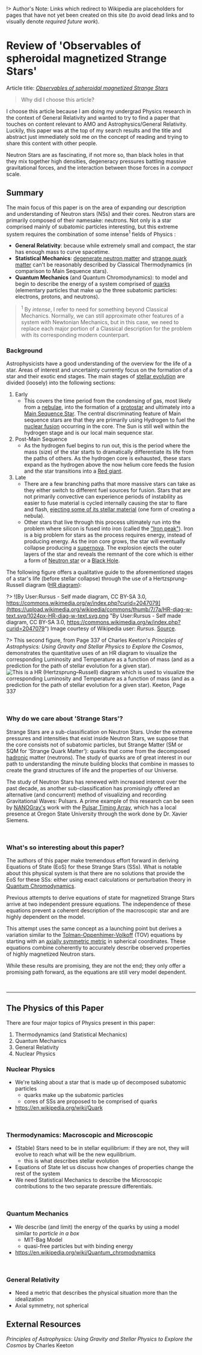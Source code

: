 !> Author's Note: Links which redirect to Wikipedia are placeholders for pages that have not yet been created on this site (to avoid dead links and to visually denote *required future work*).

# Review of 'Observables of spheroidal magnetized Strange Stars'

Article title: [*Observables of spheroidal magnetized Strange Stars*](https://arxiv.org/abs/2010.06514v1)

> Why did I choose this article?

I choose this article because I am doing my undergrad Physics research in the context of General Relativity and wanted to try to find a paper that touches on content relevant to AMO and Astrophysics/General Relativity. Luckily, this paper was at the top of my search results and the title and abstract just immediately sold me on the concept of reading and trying to share this content with other people.

Neutron Stars are as fascinating, if not more so, than black holes in that they mix together high densities, degeneracy pressures battling massive gravitational forces, and the interaction between those forces in a *compact* scale.

## Summary

The main focus of this paper is on the area of expanding our description and understanding of Neutron stars (NSs) and their cores. Neutron stars are primarily composed of their namesake: neutrons. Not only is a star comprised mainly of subatomic particles interesting, but this extreme system requires the combination of some intense$^{1}$ fields of Physics :

- **General Relativity**: because while extremely small and compact, the star has enough mass to curve spacetime.
- **Statistical Mechanics**: [degenerate neutron matter](https://en.wikipedia.org/wiki/Degenerate_matter#Neutron_degeneracy) and [strange quark matter](https://en.wikipedia.org/wiki/QCD_matter) can't be reasonably described by Classical Thermodynamics (in comparison to Main Sequence stars).
- **Quantum Mechanics** (and Quantum Chromodynamics): to model and begin to describe the energy of a system comprised of [quarks](https://en.wikipedia.org/wiki/Quark) (elementary particles that make up the three subatomic particles: electrons, protons, and neutrons).

> $^{1}$ By *intense*, I refer to need for something beyond Classical Mechanics. Normally, we can still approximate other features of a system with Newtonian Mechanics, but in this case, we need to replace each major portion of a Classical description for the problem with its corresponding modern counterpart.  

### Background

Astrophysicists have a good understanding of the overview for the life of a star. Areas of interest and uncertainty currently focus on the formation of a star and their exotic end stages. The main stages of [stellar evolution](https://en.wikipedia.org/wiki/Stellar_evolution) are divided (loosely) into the following sections:

1. Early
    - This covers the time period from the condensing of gas, most likely from a [nebulae](https://en.wikipedia.org/wiki/Molecular_cloud), into the formation of a [protostar](https://en.wikipedia.org/wiki/Protostar) and ultimately into a [Main Sequence Star](https://en.wikipedia.org/wiki/Main_sequence). The central discriminating feature of Main sequence stars are that they are primarily using Hydrogen to fuel the [nuclear fusion](https://en.wikipedia.org/wiki/Nuclear_fusion#Nuclear_fusion_in_stars) occurring in the core. The Sun is still well within the hydrogen stage and is our local main sequence star.
2. Post-Main Sequence
    - As the hydrogen fuel begins to run out, this is the period where the mass (size) of the star starts to dramatically differentiate its life from the paths of others. As the hydrogen core is exhausted, these stars expand as the hydrogen above the now helium core feeds the fusion and the star transitions into a [Red giant](https://en.wikipedia.org/wiki/Red_giant).
3. Late
    - There are a few branching paths that more massive stars can take as they either switch to different fuel sources for fusion. Stars that are not primarily convective can experience periods of instability as easier to fuse material is cycled internally causing the star to flare and flash, [ejecting some of its stellar material](https://en.wikipedia.org/wiki/Stellar_mass_loss) (one form of creating a nebula).
    - Other stars that live through this process ultimately run into the problem where silicon is fused into iron (called the ["Iron peak"](https://en.wikipedia.org/wiki/Iron_peak)). Iron is a big problem for stars as the process requires energy, instead of producing energy. As the iron core grows, the star will eventually collapse producing a [supernova](https://en.wikipedia.org/wiki/Supernova). The explosion ejects the outer layers of the star and reveals the remnant of the core which is either a form of [Neutron star](https://en.wikipedia.org/wiki/Neutron_star) or a [Black Hole](https://en.wikipedia.org/wiki/Black_hole).

The following figure offers a qualitative guide to the aforementioned stages of a star's life (before stellar collapse) through the use of a Hertzsprung–Russell diagram ([HR diagram](https://en.wikipedia.org/wiki/Hertzsprung%E2%80%93Russell_diagram)):

?> ![By User:Rursus - Self made diagram, CC BY-SA 3.0, https://commons.wikimedia.org/w/index.php?curid=2047079](https://upload.wikimedia.org/wikipedia/commons/thumb/7/7a/HR-diag-w-text.svg/1024px-HR-diag-w-text.svg.png "By User:Rursus - Self made diagram, CC BY-SA 3.0, https://commons.wikimedia.org/w/index.php?curid=2047079") Image courtesy of Wikipedia user: *Rursus*. [Source](https://commons.wikimedia.org/w/index.php?curid=2047079).

?> This second figure, from Page 337 of Charles Keeton's *Principles of Astrophysics: Using Gravity and Stellar Physics to Explore the Cosmos*, demonstrates the quantitative uses of an HR diagram to visualize the corresponding Luminosity and Temperature as a function of mass (and as a prediction for the path of stellar evolution for a given star). ![This is a HR (Hertzsprung–Russell) diagram which is used to visualize the corresponding Luminosity and Temperature as a function of mass (and as a prediction for the path of stellar evolution for a given star). Keeton, Page 337](HRDiagram.png "This is a HR (Hertzsprung–Russell) diagram which is used to visualize the corresponding Luminosity and Temperature as a function of mass (and as a prediction for the path of stellar evolution for a given star). Keeton, Page 337")

<br />

### Why do we care about 'Strange Stars'?

Strange Stars are a sub-classification on Neutron Stars. Under the extreme pressures and intensities that exist inside Neutron Stars, we suppose that the core consists not of subatomic particles, but Strange Matter (SM or SQM for 'Strange Quark Matter'): quarks that come from the decomposed [hadronic](https://en.wikipedia.org/wiki/Hadron) matter (neutrons). The study of quarks are of great interest in our path to understanding the minute building blocks that combine in masses to create the grand structures of life and the properties of our Universe.

The study of Neutron Stars has renewed with increased interest over the past decade, as another sub-classification has promisingly offered an alternative (and concurrent) method of visualizing and recording Gravitational Waves: Pulsars. A prime example of this research can be seen by [NANOGrav's](http://nanograv.org/) work with the [Pulsar Timing Array](http://www.ipta4gw.org/), which has a local presence at Oregon State University through the work done by Dr. Xavier Siemens.

<br />

### What's so interesting about this paper?

The authors of this paper make tremendous effort forward in deriving Equations of State (EoS) for these Strange Stars (SSs). What is notable about this physical system is that there are no solutions that provide the EoS for these SSs: either using exact calculations or perturbation theory in [Quantum Chromodynamics](https://en.wikipedia.org/wiki/Quantum_chromodynamics).

Previous attempts to derive equations of state for magnetized Strange Stars arrive at two independent pressure equations. The independence of these equations prevent a coherent description of the macroscopic star and are highly dependent on the model.

This attempt uses the same concept as a launching point but derives a variation similar to the [Tolman-Oppenhimer-Volkoff](https://en.wikipedia.org/wiki/Tolman%E2%80%93Oppenheimer%E2%80%93Volkoff_equation) (TOV) equations by starting with an [axially symmetric metric](link.html) in spherical coordinates. These equations combine coherently to accurately describe observed properties of highly magnetized Neutron stars.

While these results are promising, they are not the end; they only offer a promising path forward, as the equations are still very model dependent.

<br />

---

## The Physics of this Paper

There are four major topics of Physics present in this paper:

1. Thermodynamics (and Statistical Mechanics)
2. Quantum Mechanics
3. General Relativity
4. Nuclear Physics

### Nuclear Physics

- We're talking about a star that is made up of decomposed subatomic particles
  - quarks make up the subatomic particles
  - cores of SSs are proposed to be comprised of quarks
- https://en.wikipedia.org/wiki/Quark

<br />

### Thermodynamics: Macroscopic and Microscopic

- (Stable) Stars need to be in stellar equilibrium: if they are not, they will evolve to reach what will be the new equilibrium.
  - this is what describes stellar evolution
- Equations of State let us discuss how changes of properties change the rest of the system
- We need Statistical Mechanics to describe the Microscopic contributions to the two separate pressure differentials.

<br />

### Quantum Mechanics

- We describe (and limit) the energy of the quarks by using a model similar to *particle in a box*
  - MIT-Bag Model
  - quasi-free particles but with binding energy
- https://en.wikipedia.org/wiki/Quantum_chromodynamics

<br />

### General Relativity

- Need a metric that describes the physical situation more than the idealization
- Axial symmetry, not spherical

## External Resources

*Principles of Astrophysics: Using Gravity and Stellar Physics to Explore the Cosmos* by Charles Keeton
